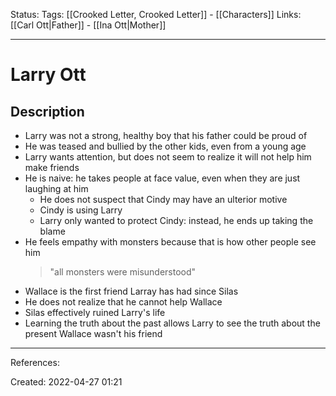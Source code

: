 Status:
Tags: [[Crooked Letter, Crooked Letter]] - [[Characters]]
Links: [[Carl Ott|Father]] - [[Ina Ott|Mother]]
___
# Larry Ott
## Description
- Larry was not a strong, healthy boy that his father could be proud of
- He was teased and bullied by the other kids, even from a young age
- Larry wants attention, but does not seem to realize it will not help him make friends
- He is naive: he takes people at face value, even when they are just laughing at him
	- He does not suspect that Cindy may have an ulterior motive
	- Cindy is using Larry
	- Larry only wanted to protect Cindy: instead, he ends up taking the blame
- He feels empathy with monsters because that is how other people see him
  > "all monsters were misunderstood"
- Wallace is the first friend Larray has had since Silas
- He does not realize that he cannot help Wallace
- Silas effectively ruined Larry's life
- Learning the truth about the past allows Larry to see the truth about the present
  Wallace wasn't his friend
___
References:

Created: 2022-04-27 01:21
